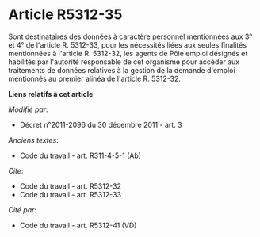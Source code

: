 # Article R5312-35

Sont destinataires des données à caractère personnel mentionnées aux 3° et 4° de l'article R. 5312-33, pour les nécessités
liées aux seules finalités mentionnées à l'article R. 5312-32, les agents de Pôle emploi désignés et habilités par l'autorité
responsable de cet organisme pour accéder aux traitements de données relatives à la gestion de la demande d'emploi mentionnés
au premier alinéa de l'article R. 5312-32.

**Liens relatifs à cet article**

_Modifié par_:

  - Décret n°2011-2096 du 30 décembre 2011 - art. 3

_Anciens textes_:

  - Code du travail - art. R311-4-5-1 (Ab)

_Cite_:

  - Code du travail - art. R5312-32
  - Code du travail - art. R5312-33

_Cité par_:

  - Code du travail - art. R5312-41 (VD)
